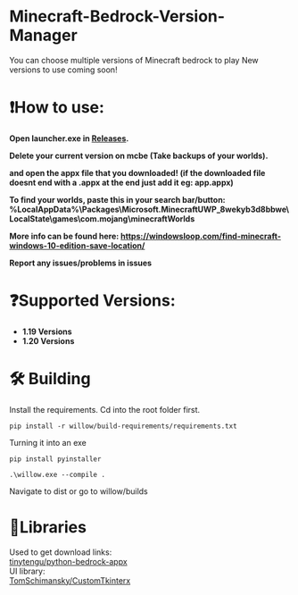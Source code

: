 
# Minecraft-Bedrock-Version-Manager
You can choose multiple versions of Minecraft bedrock to play
New versions to use coming soon!
<strong>
# ❗How to use:
Open  launcher.exe in [Releases](https://github.com/crystalvortex/Minecraft-Bedrock-Version-Manager/releases). </br>

Delete your current version on mcbe (Take backups of your worlds). </br>

and open the appx file that you downloaded! (if the downloaded file doesnt end with a .appx at the end just add it eg: app.appx) </br>

To find your worlds, paste this in your search bar/button: </br>
%LocalAppData%\Packages\Microsoft.MinecraftUWP_8wekyb3d8bbwe\LocalState\games\com.mojang\minecraftWorlds

More info can be found here: https://windowsloop.com/find-minecraft-windows-10-edition-save-location/ </br>

Report any issues/problems in issues

# ❓Supported Versions:
+ 1.19 Versions
+ 1.20 Versions


</strong>


# 🛠️ Building
Install the requirements. Cd into the root folder first. </br>
```
pip install -r willow/build-requirements/requirements.txt
```
Turning it into an exe </br>
```
pip install pyinstaller
```

```
.\willow.exe --compile .
```

Navigate to dist or go to willow/builds

# 📕Libraries
Used to get download links: </br>
[tinytengu/python-bedrock-appx](https://github.com/tinytengu/python-bedrock-appx) </br>
UI library: </br>
[TomSchimansky/CustomTkinterx](https://github.com/TomSchimansky/CustomTkinter) </br>
